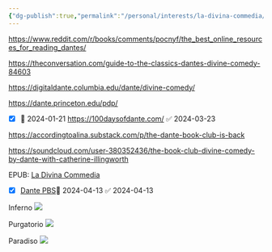 ```yaml
---
{"dg-publish":true,"permalink":"/personal/interests/la-divina-commedia/","tags":["Interests"],"created":"2024-04-11 9:26:26 am","updated":"2024-04-13 11:50:56 am"}
---
```


https://www.reddit.com/r/books/comments/pocnyf/the_best_online_resources_for_reading_dantes/

https://theconversation.com/guide-to-the-classics-dantes-divine-comedy-84603

https://digitaldante.columbia.edu/dante/divine-comedy/

https://dante.princeton.edu/pdp/

- [x] 🛫 2024-01-21  https://100daysofdante.com/ ✅ 2024-03-23


https://accordingtoalina.substack.com/p/the-dante-book-club-is-back


https://soundcloud.com/user-380352436/the-book-club-divine-comedy-by-dante-with-catherine-illingworth

EPUB: [La Divina Commedia](https://standardebooks.org/ebooks/dante-alighieri/the-divine-comedy/henry-wadsworth-longfellow/download?format=epub)


- [x] [Dante PBS](https://www.pbs.org/show/dante-inferno-to-paradise/)📅 2024-04-13 ✅ 2024-04-13

Inferno ![](https://www.dailyinfographic.com/wp-content/uploads/2017/05/dante-2.jpg)

Purgatorio
![](https://c1.staticflickr.com/3/2693/4044225229_64e1664fbd_b.jpg)

Paradiso
![](https://substackcdn.com/image/fetch/f_auto,q_auto:good,fl_progressive:steep/https%3A%2F%2Fbucketeer-e05bbc84-baa3-437e-9518-adb32be77984.s3.amazonaws.com%2Fpublic%2Fimages%2F76c87929-985f-4c5c-8a04-f8067ab7502c_1943x1536.gif)

